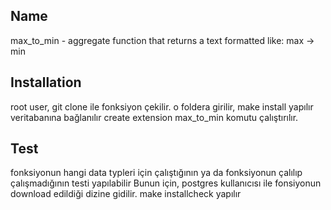 ## Name
  max_to_min - aggregate function that returns a text formatted like: max -> min

## Installation 
  root user, 
  git clone ile fonksiyon çekilir. 
  o foldera girilir, 
  make install yapılır 
  veritabanına bağlanılır 
  create extension max_to_min komutu çalıştırılır. 

## Test
  fonksiyonun hangi data typleri için çalıştığının ya da fonksiyonun çalılıp çalışmadığının testi yapılabilir
  Bunun için,
  postgres kullanıcısı ile fonsiyonun download edildiği dizine gidilir.
  make installcheck yapılır 

  
